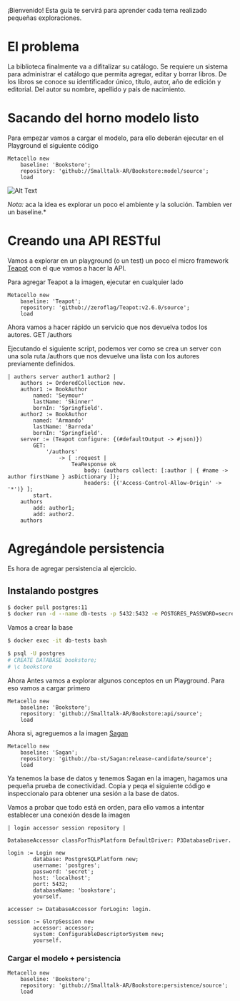 ¡Bienvenido! Esta guía te servirá para aprender cada tema realizado pequeñas exploraciones.

# El problema

La biblioteca finalmente va a difitalizar su catálogo. Se requiere un sistema para administrar el catálogo que permita agregar, editar y borrar libros.
De los libros se conoce su identificador único, título, autor, año de edición y editorial.
Del autor su nombre, apellido y país de nacimiento.


# Sacando del horno modelo listo

Para empezar vamos a cargar el modelo, para ello deberán ejecutar en el Playground el siguiente código

```smalltalk
Metacello new
	baseline: 'Bookstore';
	repository: 'github://Smalltalk-AR/Bookstore:model/source';
	load
```

![Alt Text](load-model.png)

*Nota:* aca la idea es explorar un poco el ambiente y la solución. Tambien ver un baseline.*

# Creando una API RESTful

Vamos a explorar en un playground (o un test) un poco el micro framework [Teapot](https://github.com/zeroflag/Teapot) con el que vamos a hacer la API.

Para agregar Teapot a la imagen, ejecutar en cualquier lado 

```smalltalk
Metacello new
	baseline: 'Teapot';
	repository: 'github://zeroflag/Teapot:v2.6.0/source';
	load
```

Ahora vamos a hacer rápido un servicio que nos devuelva todos los autores. 
GET /authors

Ejecutando el siguiente script, podemos ver como se crea un server con una sola ruta /authors que nos devuelve una lista con los autores previamente definidos.

```smalltalk
| authors server author1 author2 |
	authors := OrderedCollection new.
	author1 := BookAuthor
		named: 'Seymour'
		lastName: 'Skinner'
		bornIn: 'Springfield'.
	author2 := BookAuthor
		named: 'Armando'
		lastName: 'Barreda'
		bornIn: 'Springfield'.
	server := (Teapot configure: {(#defaultOutput -> #json)})
		GET:
			'/authors'
				-> [ :request | 
					TeaResponse ok
						body: (authors collect: [:author | { #name -> author firstName } asDictionary ]);
						headers: {('Access-Control-Allow-Origin' -> '*')} ];
		start.
	authors
		add: author1;
		add: author2.
	authors
```

# Agregándole persistencia

Es hora de agregar persistencia al ejercicio. 


## Instalando postgres

```bash
$ docker pull postgres:11
$ docker run -d --name db-tests -p 5432:5432 -e POSTGRES_PASSWORD=secret postgres:11
```

Vamos a crear la base

```bash 
$ docker exec -it db-tests bash

$ psql -U postgres
# CREATE DATABASE bookstore;
# \c bookstore
```
Ahora Antes vamos a explorar algunos conceptos en un Playground. Para eso vamos a cargar primero 

```smalltalk
Metacello new
	baseline: 'Bookstore';
	repository: 'github://Smalltalk-AR/Bookstore:api/source';
	load
```
Ahora si, agreguemos a la imagen [Sagan](http)

```smalltalk
Metacello new
	baseline: 'Sagan';
	repository: 'github://ba-st/Sagan:release-candidate/source';
	load
```

Ya tenemos la base de datos y tenemos Sagan en la imagen, hagamos una pequeña prueba de conectividad. Copia y peqa el siguiente código e inspeccionalo para obtener una sesión a la base de datos.

Vamos a probar que todo está en orden, para ello vamos a intentar establecer una conexión desde la imagen
```smalltalk
| login accessor session repository |

DatabaseAccessor classForThisPlatform DefaultDriver: P3DatabaseDriver.
	
login := Login new
		database: PostgreSQLPlatform new;
		username: 'postgres';
		password: 'secret';
		host: 'localhost';
		port: 5432;
		databaseName: 'bookstore';
		yourself.

accessor := DatabaseAccessor forLogin: login.

session := GlorpSession new
		accessor: accessor;
		system: ConfigurableDescriptorSystem new;
		yourself.
```


### Cargar el modelo + persistencia
```smalltalk
Metacello new
	baseline: 'Bookstore';
	repository: 'github://Smalltalk-AR/Bookstore:persistence/source';
	load
```



